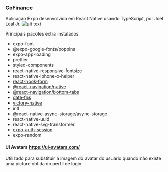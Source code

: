 ### GoFinance

Aplicação Expo desenvolvida em React Native usando TypeScript, por Joel Leal Jr.
![alt text](https://github.com/joellealjj/gofinances/blob/main/src/assets/images/cover.png?raw=true)


Principais pacotes extra instalados
- expo-font
- @expo-google-fonts/poppins
- expo-app-loading
- prettier
- styled-components
- react-native-responsive-fontsize
- react-native-iphone-x-helper
- [react-hook-form](https://react-hook-form.com/)
- [@react-navigation/native](https://reactnavigation.org/)
- [@react-navigation/bottom-tabs](https://reactnavigation.org/)
- [date-fns](https://date-fns.org/)
- [victory-native](https://formidable.com/open-source/victory/)
- intl
- @react-native-async-storage/async-storage
- react-native-uuid
- react-native-svg-transformer
- [expo-auth-session](https://docs.expo.dev/versions/latest/sdk/auth-session/)
- expo-random

#### UI Avatars https://ui-avatars.com/

Utilizado para substituir a imagem do avatar do usuário quando não existe uma picture obtida do perfil de login.
